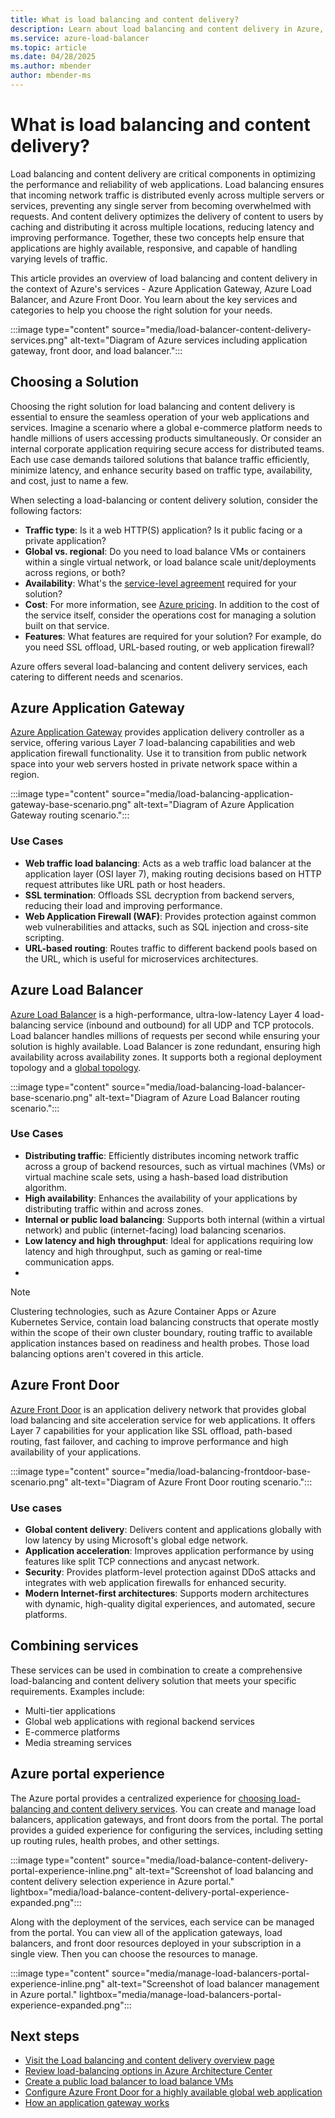 ```yaml
---
title: What is load balancing and content delivery?
description: Learn about load balancing and content delivery in Azure, and the services that can help you optimize the performance and reliability of your web applications.
ms.service: azure-load-balancer
ms.topic: article
ms.date: 04/28/2025
ms.author: mbender
author: mbender-ms
---
```


# What is load balancing and content delivery?

Load balancing and content delivery are critical components in optimizing the performance and reliability of web applications. Load balancing ensures that incoming network traffic is distributed evenly across multiple servers or services, preventing any single server from becoming overwhelmed with requests. And content delivery optimizes the delivery of content to users by caching and distributing it across multiple locations, reducing latency and improving performance. Together, these two concepts help ensure that applications are highly available, responsive, and capable of handling varying levels of traffic.

This article provides an overview of load balancing and content delivery in the context of Azure's services - Azure Application Gateway, Azure Load Balancer, and Azure Front Door. You learn about the key services and categories to help you choose the right solution for your needs.

:::image type="content" source="media/load-balancer-content-delivery-services.png" alt-text="Diagram of Azure services including application gateway, front door, and load balancer.":::

## Choosing a Solution

Choosing the right solution for load balancing and content delivery is essential to ensure the seamless operation of your web applications and services. Imagine a scenario where a global e-commerce platform needs to handle millions of users accessing products simultaneously. Or consider an internal corporate application requiring secure access for distributed teams. Each use case demands tailored solutions that balance traffic efficiently, minimize latency, and enhance security based on traffic type, availability, and cost, just to name a few. 

When selecting a load-balancing or content delivery solution, consider the following factors:

- **Traffic type**: Is it a web HTTP(S) application? Is it public facing or a private application?
- **Global vs. regional**: Do you need to load balance VMs or containers within a single virtual network, or load balance scale unit/deployments across regions, or both?
- **Availability**: What's the [service-level agreement](https://www.microsoft.com/licensing/docs/view/Service-Level-Agreements-SLA-for-Online-Services) required for your solution?
- **Cost**: For more information, see [Azure pricing](https://azure.microsoft.com/pricing/). In addition to the cost of the service itself, consider the operations cost for managing a solution built on that service.
- **Features**: What features are required for your solution? For example, do you need SSL offload, URL-based routing, or web application firewall?

Azure offers several load-balancing  and content delivery services, each catering to different needs and scenarios.

## Azure Application Gateway

[Azure Application Gateway](/azure/application-gateway/overview) provides application delivery controller as a service, offering various Layer 7 load-balancing capabilities and web application firewall functionality. Use it to transition from public network space into your web servers hosted in private network space within a region.

:::image type="content" source="media/load-balancing-application-gateway-base-scenario.png" alt-text="Diagram of Azure Application Gateway routing scenario.":::

### Use Cases

- **Web traffic load balancing**: Acts as a web traffic load balancer at the application layer (OSI layer 7), making routing decisions based on HTTP request attributes like URL path or host headers.
- **SSL termination**: Offloads SSL decryption from backend servers, reducing their load and improving performance.
- **Web Application Firewall (WAF)**: Provides protection against common web vulnerabilities and attacks, such as SQL injection and cross-site scripting.
- **URL-based routing**: Routes traffic to different backend pools based on the URL, which is useful for microservices architectures.


## Azure Load Balancer

[Azure Load Balancer](/azure/load-balancer/load-balancer-overview) is a high-performance, ultra-low-latency Layer 4 load-balancing service (inbound and outbound) for all UDP and TCP protocols. Load balancer handles millions of requests per second while ensuring your solution is highly available. Load Balancer is zone redundant, ensuring high availability across availability zones. It supports both a regional deployment topology and a [global topology](/azure/load-balancer/cross-region-overview).

:::image type="content" source="media/load-balancing-load-balancer-base-scenario.png" alt-text="Diagram of Azure Load Balancer routing scenario.":::

### Use Cases

- **Distributing traffic**: Efficiently distributes incoming network traffic across a group of backend resources, such as virtual machines (VMs) or virtual machine scale sets, using a hash-based load distribution algorithm.
- **High availability**: Enhances the availability of your applications by distributing traffic within and across zones.
- **Internal or public load balancing**: Supports both internal (within a virtual network) and public (internet-facing) load balancing scenarios.
- **Low latency and high throughput**: Ideal for applications requiring low latency and high throughput, such as gaming or real-time communication apps.
- 
> [!NOTE]
> Clustering technologies, such as Azure Container Apps or Azure Kubernetes Service, contain load balancing constructs that operate mostly within the scope of their own cluster boundary, routing traffic to available application instances based on readiness and health probes. Those load balancing options aren't covered in this article.

## Azure Front Door

[Azure Front Door](/azure/frontdoor/front-door-overview) is an application delivery network that provides global load balancing and site acceleration service for web applications. It offers Layer 7 capabilities for your application like SSL offload, path-based routing, fast failover, and caching to improve performance and high availability of your applications.

:::image type="content" source="media/load-balancing-frontdoor-base-scenario.png" alt-text="Diagram of Azure Front Door routing scenario.":::

### Use cases

- **Global content delivery**: Delivers content and applications globally with low latency by using Microsoft's global edge network.
- **Application acceleration**: Improves application performance by using features like split TCP connections and anycast network.
- **Security**: Provides platform-level protection against DDoS attacks and integrates with web application firewalls for enhanced security.
- **Modern Internet-first architectures**: Supports modern architectures with dynamic, high-quality digital experiences, and automated, secure platforms.

## Combining services

These services can be used in combination to create a comprehensive load-balancing and content delivery solution that meets your specific requirements. Examples include:

- Multi-tier applications
- Global web applications with regional backend services
- E-commerce platforms
- Media streaming services

## Azure portal experience

The Azure portal provides a centralized experience for [choosing load-balancing and content delivery services](https://ms.portal.azure.com/#view/HubsExtension/AssetMenuBlade/~/overview/assetName/LoadBalancerAndContentDelivery/extensionName/Microsoft_Azure_Network). You can create and manage load balancers, application gateways, and front doors from the portal. The portal provides a guided experience for configuring the services, including setting up routing rules, health probes, and other settings.

:::image type="content" source="media/load-balance-content-delivery-portal-experience-inline.png" alt-text="Screenshot of load balancing and content delivery selection experience in Azure portal." lightbox="media/load-balance-content-delivery-portal-experience-expanded.png":::

Along with the deployment of the services, each service can be managed from the portal. You can view all of the application gateways, load balancers, and front door resources deployed in your subscription in a single view. Then you can choose the resources to manage. 

:::image type="content" source="media/manage-load-balancers-portal-experience-inline.png" alt-text="Screenshot of load balancer management in Azure portal." lightbox="media/manage-load-balancers-portal-experience-expanded.png":::

## Next steps

- [Visit the Load balancing and content delivery overview page](index.yml)
- [Review load-balancing options in Azure Architecture Center](/azure/architecture/guide/technology-choices/load-balancing-overview)
- [Create a public load balancer to load balance VMs](/azure/load-balancer/quickstart-load-balancer-standard-public-portal)
- [Configure Azure Front Door for a highly available global web application](/azure/frontdoor/quickstart-create-front-door)
- [How an application gateway works](../../application-gateway/how-application-gateway-works.md)
